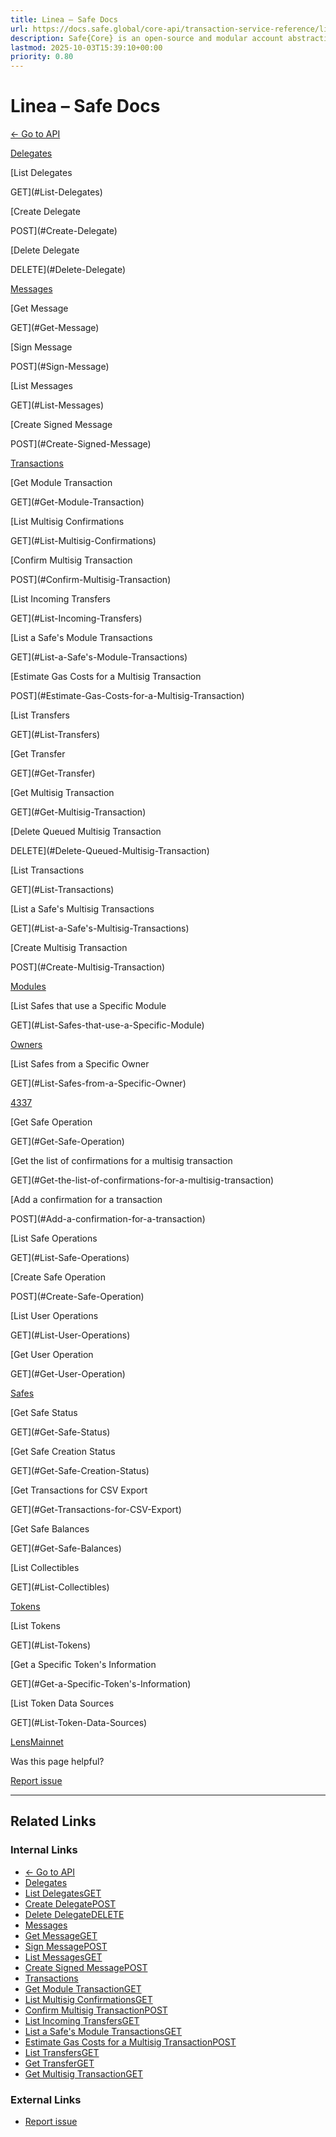 ```yaml
---
title: Linea – Safe Docs
url: https://docs.safe.global/core-api/transaction-service-reference/linea
description: Safe{Core} is an open-source and modular account abstraction stack. Learn about its features and how to use it.
lastmod: 2025-10-03T15:39:10+00:00
priority: 0.80
---
```


# Linea – Safe Docs

[← Go to API](/core-api/transaction-service-overview)

[Delegates](#Delegates)

[List Delegates

GET](#List-Delegates)

[Create Delegate

POST](#Create-Delegate)

[Delete Delegate

DELETE](#Delete-Delegate)

[Messages](#Messages)

[Get Message

GET](#Get-Message)

[Sign Message

POST](#Sign-Message)

[List Messages

GET](#List-Messages)

[Create Signed Message

POST](#Create-Signed-Message)

[Transactions](#Transactions)

[Get Module Transaction

GET](#Get-Module-Transaction)

[List Multisig Confirmations

GET](#List-Multisig-Confirmations)

[Confirm Multisig Transaction

POST](#Confirm-Multisig-Transaction)

[List Incoming Transfers

GET](#List-Incoming-Transfers)

[List a Safe's Module Transactions

GET](#List-a-Safe's-Module-Transactions)

[Estimate Gas Costs for a Multisig Transaction

POST](#Estimate-Gas-Costs-for-a-Multisig-Transaction)

[List Transfers

GET](#List-Transfers)

[Get Transfer

GET](#Get-Transfer)

[Get Multisig Transaction

GET](#Get-Multisig-Transaction)

[Delete Queued Multisig Transaction

DELETE](#Delete-Queued-Multisig-Transaction)

[List Transactions

GET](#List-Transactions)

[List a Safe's Multisig Transactions

GET](#List-a-Safe's-Multisig-Transactions)

[Create Multisig Transaction

POST](#Create-Multisig-Transaction)

[Modules](#Modules)

[List Safes that use a Specific Module

GET](#List-Safes-that-use-a-Specific-Module)

[Owners](#Owners)

[List Safes from a Specific Owner

GET](#List-Safes-from-a-Specific-Owner)

[4337](#4337)

[Get Safe Operation

GET](#Get-Safe-Operation)

[Get the list of confirmations for a multisig transaction

GET](#Get-the-list-of-confirmations-for-a-multisig-transaction)

[Add a confirmation for a transaction

POST](#Add-a-confirmation-for-a-transaction)

[List Safe Operations

GET](#List-Safe-Operations)

[Create Safe Operation

POST](#Create-Safe-Operation)

[List User Operations

GET](#List-User-Operations)

[Get User Operation

GET](#Get-User-Operation)

[Safes](#Safes)

[Get Safe Status

GET](#Get-Safe-Status)

[Get Safe Creation Status

GET](#Get-Safe-Creation-Status)

[Get Transactions for CSV Export

GET](#Get-Transactions-for-CSV-Export)

[Get Safe Balances

GET](#Get-Safe-Balances)

[List Collectibles

GET](#List-Collectibles)

[Tokens](#Tokens)

[List Tokens

GET](#List-Tokens)

[Get a Specific Token's Information

GET](#Get-a-Specific-Token's-Information)

[List Token Data Sources

GET](#List-Token-Data-Sources)

[Lens](/core-api/transaction-service-reference/lens "Lens")[Mainnet](/core-api/transaction-service-reference/mainnet "Mainnet")

Was this page helpful?

[Report issue](https://github.com/safe-global/safe-docs/issues/new?assignees=&labels=nextra-feedback&projects=&template=nextra-feedback.yml&title=%5BFeedback%5D+)

---

## Related Links

### Internal Links

- [← Go to API](https://docs.safe.global/core-api/transaction-service-overview)
- [Delegates](https://docs.safe.global/core-api/transaction-service-reference/linea#Delegates)
- [List DelegatesGET](https://docs.safe.global/core-api/transaction-service-reference/linea#List-Delegates)
- [Create DelegatePOST](https://docs.safe.global/core-api/transaction-service-reference/linea#Create-Delegate)
- [Delete DelegateDELETE](https://docs.safe.global/core-api/transaction-service-reference/linea#Delete-Delegate)
- [Messages](https://docs.safe.global/core-api/transaction-service-reference/linea#Messages)
- [Get MessageGET](https://docs.safe.global/core-api/transaction-service-reference/linea#Get-Message)
- [Sign MessagePOST](https://docs.safe.global/core-api/transaction-service-reference/linea#Sign-Message)
- [List MessagesGET](https://docs.safe.global/core-api/transaction-service-reference/linea#List-Messages)
- [Create Signed MessagePOST](https://docs.safe.global/core-api/transaction-service-reference/linea#Create-Signed-Message)
- [Transactions](https://docs.safe.global/core-api/transaction-service-reference/linea#Transactions)
- [Get Module TransactionGET](https://docs.safe.global/core-api/transaction-service-reference/linea#Get-Module-Transaction)
- [List Multisig ConfirmationsGET](https://docs.safe.global/core-api/transaction-service-reference/linea#List-Multisig-Confirmations)
- [Confirm Multisig TransactionPOST](https://docs.safe.global/core-api/transaction-service-reference/linea#Confirm-Multisig-Transaction)
- [List Incoming TransfersGET](https://docs.safe.global/core-api/transaction-service-reference/linea#List-Incoming-Transfers)
- [List a Safe's Module TransactionsGET](https://docs.safe.global/core-api/transaction-service-reference/linea#List-a-Safe's-Module-Transactions)
- [Estimate Gas Costs for a Multisig TransactionPOST](https://docs.safe.global/core-api/transaction-service-reference/linea#Estimate-Gas-Costs-for-a-Multisig-Transaction)
- [List TransfersGET](https://docs.safe.global/core-api/transaction-service-reference/linea#List-Transfers)
- [Get TransferGET](https://docs.safe.global/core-api/transaction-service-reference/linea#Get-Transfer)
- [Get Multisig TransactionGET](https://docs.safe.global/core-api/transaction-service-reference/linea#Get-Multisig-Transaction)

### External Links

- [Report issue](https://github.com/safe-global/safe-docs/issues/new?assignees=&labels=nextra-feedback&projects=&template=nextra-feedback.yml&title=%5BFeedback%5D+)
